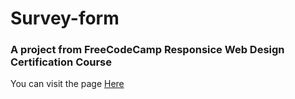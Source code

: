 # Survey-form
### A project from FreeCodeCamp Responsice Web Design Certification Course

You can visit the page [Here](https://zabeenasherzoie.github.io/Survey-form/)

